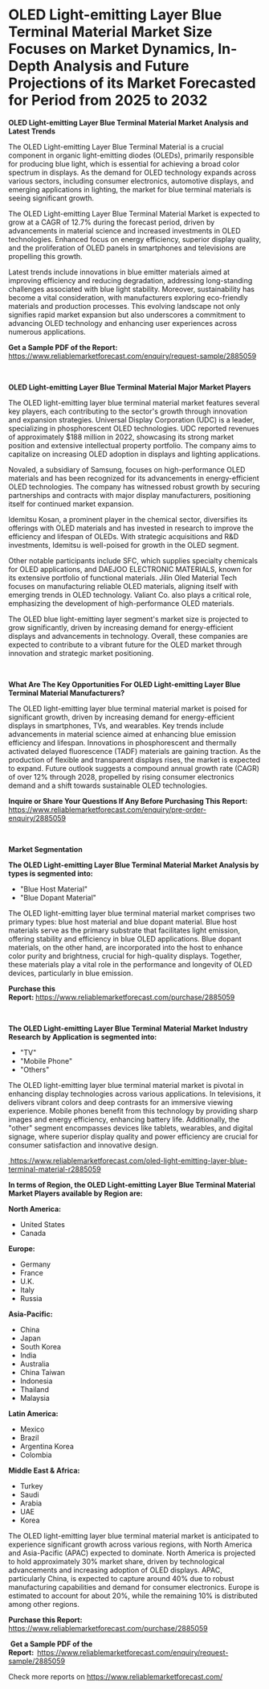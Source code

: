<p><h1>OLED Light-emitting Layer Blue Terminal Material Market Size Focuses on Market Dynamics, In-Depth Analysis and Future Projections of its Market Forecasted for Period from 2025 to 2032</h1></p><p><strong>OLED Light-emitting Layer Blue Terminal Material Market Analysis and Latest Trends</strong></p>
<p><p>The OLED Light-emitting Layer Blue Terminal Material is a crucial component in organic light-emitting diodes (OLEDs), primarily responsible for producing blue light, which is essential for achieving a broad color spectrum in displays. As the demand for OLED technology expands across various sectors, including consumer electronics, automotive displays, and emerging applications in lighting, the market for blue terminal materials is seeing significant growth.</p><p>The OLED Light-emitting Layer Blue Terminal Material Market is expected to grow at a CAGR of 12.7% during the forecast period, driven by advancements in material science and increased investments in OLED technologies. Enhanced focus on energy efficiency, superior display quality, and the proliferation of OLED panels in smartphones and televisions are propelling this growth. </p><p>Latest trends include innovations in blue emitter materials aimed at improving efficiency and reducing degradation, addressing long-standing challenges associated with blue light stability. Moreover, sustainability has become a vital consideration, with manufacturers exploring eco-friendly materials and production processes. This evolving landscape not only signifies rapid market expansion but also underscores a commitment to advancing OLED technology and enhancing user experiences across numerous applications.</p></p>
<p><strong>Get a Sample PDF of the Report:&nbsp;</strong> <a href="https://www.reliablemarketforecast.com/enquiry/request-sample/2885059?utm_campaign=2288&utm_medium=2&utm_source=Github&utm_content=ia&utm_term=13032025&utm_id=oled-light-emitting-layer-blue-terminal-material">https://www.reliablemarketforecast.com/enquiry/request-sample/2885059</a></p>
<p>&nbsp;</p>
<p><strong>OLED Light-emitting Layer Blue Terminal Material Major Market Players</strong></p>
<p><p>The OLED light-emitting layer blue terminal material market features several key players, each contributing to the sector's growth through innovation and expansion strategies. Universal Display Corporation (UDC) is a leader, specializing in phosphorescent OLED technologies. UDC reported revenues of approximately $188 million in 2022, showcasing its strong market position and extensive intellectual property portfolio. The company aims to capitalize on increasing OLED adoption in displays and lighting applications.</p><p>Novaled, a subsidiary of Samsung, focuses on high-performance OLED materials and has been recognized for its advancements in energy-efficient OLED technologies. The company has witnessed robust growth by securing partnerships and contracts with major display manufacturers, positioning itself for continued market expansion.</p><p>Idemitsu Kosan, a prominent player in the chemical sector, diversifies its offerings with OLED materials and has invested in research to improve the efficiency and lifespan of OLEDs. With strategic acquisitions and R&D investments, Idemitsu is well-poised for growth in the OLED segment.</p><p>Other notable participants include SFC, which supplies specialty chemicals for OLED applications, and DAEJOO ELECTRONIC MATERIALS, known for its extensive portfolio of functional materials. Jilin Oled Material Tech focuses on manufacturing reliable OLED materials, aligning itself with emerging trends in OLED technology. Valiant Co. also plays a critical role, emphasizing the development of high-performance OLED materials.</p><p>The OLED blue light-emitting layer segment's market size is projected to grow significantly, driven by increasing demand for energy-efficient displays and advancements in technology. Overall, these companies are expected to contribute to a vibrant future for the OLED market through innovation and strategic market positioning.</p></p>
<p>&nbsp;</p>
<p><strong>What Are The Key Opportunities For OLED Light-emitting Layer Blue Terminal Material Manufacturers?</strong></p>
<p><p>The OLED light-emitting layer blue terminal material market is poised for significant growth, driven by increasing demand for energy-efficient displays in smartphones, TVs, and wearables. Key trends include advancements in material science aimed at enhancing blue emission efficiency and lifespan. Innovations in phosphorescent and thermally activated delayed fluorescence (TADF) materials are gaining traction. As the production of flexible and transparent displays rises, the market is expected to expand. Future outlook suggests a compound annual growth rate (CAGR) of over 12% through 2028, propelled by rising consumer electronics demand and a shift towards sustainable OLED technologies.</p></p>
<p><strong>Inquire or Share Your Questions If Any Before Purchasing This Report:</strong> <a href="https://www.reliablemarketforecast.com/enquiry/pre-order-enquiry/2885059?utm_campaign=2288&utm_medium=2&utm_source=Github&utm_content=ia&utm_term=13032025&utm_id=oled-light-emitting-layer-blue-terminal-material">https://www.reliablemarketforecast.com/enquiry/pre-order-enquiry/2885059</a></p>
<p>&nbsp;</p>
<p><strong>Market Segmentation</strong></p>
<p><strong>The OLED Light-emitting Layer Blue Terminal Material Market Analysis by types is segmented into:</strong></p>
<p><ul><li>"Blue Host Material"</li><li>"Blue Dopant Material"</li></ul></p>
<p><p>The OLED light-emitting layer blue terminal material market comprises two primary types: blue host material and blue dopant material. Blue host materials serve as the primary substrate that facilitates light emission, offering stability and efficiency in blue OLED applications. Blue dopant materials, on the other hand, are incorporated into the host to enhance color purity and brightness, crucial for high-quality displays. Together, these materials play a vital role in the performance and longevity of OLED devices, particularly in blue emission.</p></p>
<p><strong>Purchase this Report:&nbsp;</strong><a href="https://www.reliablemarketforecast.com/purchase/2885059?utm_campaign=2288&utm_medium=2&utm_source=Github&utm_content=ia&utm_term=13032025&utm_id=oled-light-emitting-layer-blue-terminal-material">https://www.reliablemarketforecast.com/purchase/2885059</a></p>
<p>&nbsp;</p>
<p><strong>The OLED Light-emitting Layer Blue Terminal Material Market Industry Research by Application is segmented into:</strong></p>
<p><ul><li>"TV"</li><li>"Mobile Phone"</li><li>"Others"</li></ul></p>
<p><p>The OLED light-emitting layer blue terminal material market is pivotal in enhancing display technologies across various applications. In televisions, it delivers vibrant colors and deep contrasts for an immersive viewing experience. Mobile phones benefit from this technology by providing sharp images and energy efficiency, enhancing battery life. Additionally, the "other" segment encompasses devices like tablets, wearables, and digital signage, where superior display quality and power efficiency are crucial for consumer satisfaction and innovative design.</p></p>
<p><a href="https://www.reliablemarketforecast.com/oled-light-emitting-layer-blue-terminal-material-r2885059?utm_campaign=2288&utm_medium=2&utm_source=Github&utm_content=ia&utm_term=13032025&utm_id=oled-light-emitting-layer-blue-terminal-material">&nbsp;https://www.reliablemarketforecast.com/oled-light-emitting-layer-blue-terminal-material-r2885059</a></p>
<p><strong>In terms of Region, the OLED Light-emitting Layer Blue Terminal Material Market Players available by Region are:</strong></p>
<p>
    <p> <strong> North America: </strong>
        <ul>
            <li>United States</li>
            <li>Canada</li>
        </ul>
        </p> 
    <p> <strong> Europe: </strong>
        <ul>
            <li>Germany</li>
            <li>France</li>
            <li>U.K.</li>
            <li>Italy</li>
            <li>Russia</li>
        </ul>
        </p> 
    <p> <strong> Asia-Pacific: </strong>
        <ul>
            <li>China</li>
            <li>Japan</li>
            <li>South Korea</li>
            <li>India</li>
            <li>Australia</li>
            <li>China Taiwan</li>
            <li>Indonesia</li>
            <li>Thailand</li>
            <li>Malaysia</li>
        </ul>
        </p> 
    <p> <strong> Latin America: </strong>
        <ul>
            <li>Mexico</li>
            <li>Brazil</li>
            <li>Argentina Korea</li>
            <li>Colombia</li>
        </ul>
        </p> 
    <p> <strong> Middle East & Africa: </strong>
        <ul>
            <li>Turkey</li>
            <li>Saudi</li>
            <li>Arabia</li>
            <li>UAE</li>
            <li>Korea</li>
        </ul>
    </p>
    </p>
<p><p>The OLED light-emitting layer blue terminal material market is anticipated to experience significant growth across various regions, with North America and Asia-Pacific (APAC) expected to dominate. North America is projected to hold approximately 30% market share, driven by technological advancements and increasing adoption of OLED displays. APAC, particularly China, is expected to capture around 40% due to robust manufacturing capabilities and demand for consumer electronics. Europe is estimated to account for about 20%, while the remaining 10% is distributed among other regions.</p></p>
<p><strong>Purchase this Report: </strong><a href="https://www.reliablemarketforecast.com/purchase/2885059?utm_campaign=2288&utm_medium=2&utm_source=Github&utm_content=ia&utm_term=13032025&utm_id=oled-light-emitting-layer-blue-terminal-material">https://www.reliablemarketforecast.com/purchase/2885059</a></p>
<p>&nbsp;<strong>Get a Sample PDF of the Report:&nbsp;&nbsp;</strong><a href="https://www.reliablemarketforecast.com/enquiry/request-sample/2885059?utm_campaign=2288&utm_medium=2&utm_source=Github&utm_content=ia&utm_term=13032025&utm_id=oled-light-emitting-layer-blue-terminal-material">https://www.reliablemarketforecast.com/enquiry/request-sample/2885059</a></p>
<p><strong></strong></p>
<p>Check more reports on <a href="https://www.reliablemarketforecast.com/?utm_campaign=2288&utm_medium=2&utm_source=Github&utm_content=ia&utm_term=13032025&utm_id=oled-light-emitting-layer-blue-terminal-material">https://www.reliablemarketforecast.com/</a></p>